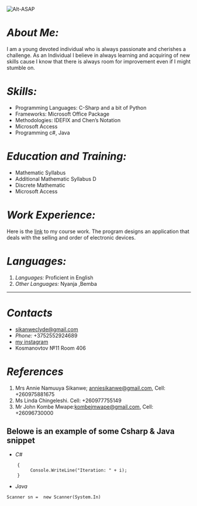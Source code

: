 ![Alt-ASAP](https://hiphopun.com/wp-content/uploads/2019/07/asap-rocky-eyes-closed.jpg)

# _*About Me:*_

I am a young devoted individual who is always passionate and cherishes a challenge. As an Individual I believe in always learning and acquiring of new skills cause I know that there is always room for improvement even if I might stumble on.

# _Skills:_                                    
* Programming Languages: C-Sharp and a bit of Python   
* Frameworks: Microsoft Office Package                 
* Methodologies: IDEFIX and Chen’s Notation          
* Microsoft Access                                     
* Programming c#, Java                                


# _Education and Training:_
*  Mathematic Syllabus
*  Additional Mathematic Syllabus D
*  Discrete Mathematic
*  Microsoft Access

# _Work Experience:_
Here is the [link](https://github.com/RockingWithTheBest/CourseWork1) to my course work. The program designs an application that deals with the selling and order of electronic devices. 

# _Languages:_
1. _Languages:_ Proficient in English 
1. _Other Languages:_  Nyanja ,Bemba


-------------------------------------------------------------
# _Contacts_
* [sikanweclyde@gmail.com](sikanweclyde@gmail.com)
* <i>Phone:</i> +3752552924689
* [my instagram](https://www.instagram.com/aboyfromafrica?igsh=MXdiMzRhcXQ1YzFqbg%3D%3D&utm_source=qr ) 
* Kosmanovtov №11 Room 406

# _References_
1. Mrs Annie Namuuya Sikanwe; anniesikanwe@gmail.com, Cell: +260975881675
1. Ms Linda Chingeleshi. Cell: +260977755149
1. Mr John Kombe Mwape:kombejmwape@gmail.com, Cell: +26096730000

## Belowe is  an example of some Csharp & Java snippet
* _C#_
``` foreach(int r int i)
    {
         Console.WriteLine("Iteration: " + i);
    }

```
* _Java_

`Scanner sn =  new Scanner(System.In)`